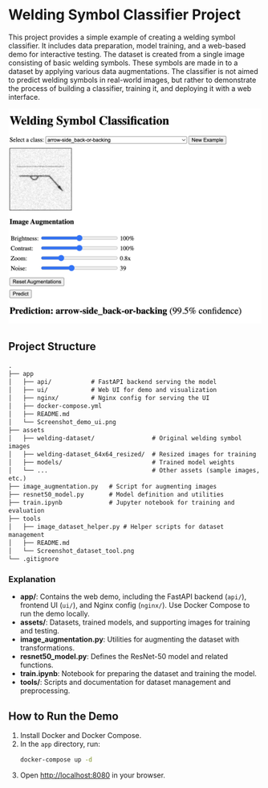 # Welding Symbol Classifier Project

This project provides a simple example of creating a welding symbol classifier. It includes data preparation, model training, and a web-based demo for interactive testing. The dataset is created from a single image consisting of basic welding symbols. These symbols are made in to a dataset by applying various data augmentations. The classifier is not aimed to predict welding symbols in real-world images, but rather to demonstrate the process of building a classifier, training it, and deploying it with a web interface.

![Welding Symbol Classifier Demo UI](./app/Screenshot_demo_ui.png)

## Project Structure

```
.
├── app
│   ├── api/           # FastAPI backend serving the model
│   ├── ui/            # Web UI for demo and visualization
│   ├── nginx/         # Nginx config for serving the UI
│   ├── docker-compose.yml
│   ├── README.md
│   └── Screenshot_demo_ui.png
├── assets
│   ├── welding-dataset/                # Original welding symbol images
│   ├── welding-dataset_64x64_resized/  # Resized images for training
│   ├── models/                         # Trained model weights
│   └── ...                             # Other assets (sample images, etc.)
├── image_augmentation.py   # Script for augmenting images
├── resnet50_model.py       # Model definition and utilities
├── train.ipynb             # Jupyter notebook for training and evaluation
├── tools
│   ├── image_dataset_helper.py # Helper scripts for dataset management
│   ├── README.md
│   └── Screenshot_dataset_tool.png
└── .gitignore
```

### Explanation

- **app/**: Contains the web demo, including the FastAPI backend (`api/`), frontend UI (`ui/`), and Nginx config (`nginx/`). Use Docker Compose to run the demo locally.
- **assets/**: Datasets, trained models, and supporting images for training and testing.
- **image_augmentation.py**: Utilities for augmenting the dataset with transformations.
- **resnet50_model.py**: Defines the ResNet-50 model and related functions.
- **train.ipynb**: Notebook for preparing the dataset and training the model.
- **tools/**: Scripts and documentation for dataset management and preprocessing.

## How to Run the Demo

1. Install Docker and Docker Compose.
2. In the `app` directory, run:
   ```bash
   docker-compose up -d
   ```
3. Open [http://localhost:8080](http://localhost:8080) in your browser.